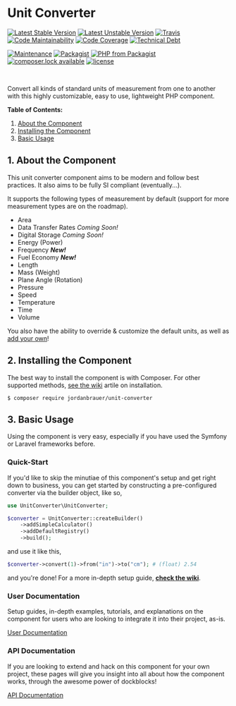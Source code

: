 # Unit Converter

[![Latest Stable Version](https://poser.pugx.org/jordanbrauer/unit-converter/version?format=flat-square)](https://packagist.org/packages/jordanbrauer/unit-converter)
[![Latest Unstable Version](https://poser.pugx.org/jordanbrauer/unit-converter/v/unstable?format=flat-square)](//packagist.org/packages/jordanbrauer/unit-converter)
[![Travis](https://img.shields.io/travis/jordanbrauer/unit-converter.svg?style=flat-square)](https://travis-ci.org/jordanbrauer/unit-converter)
[![Code Maintainability](https://img.shields.io/codeclimate/maintainability/jordanbrauer/unit-converter.svg?style=flat-square)](https://codeclimate.com/github/jordanbrauer/unit-converter)
[![Code Coverage](https://img.shields.io/codeclimate/coverage/jordanbrauer/unit-converter.svg?style=flat-square)](https://codeclimate.com/github/jordanbrauer/unit-converter)
[![Technical Debt](https://img.shields.io/codeclimate/tech-debt/jordanbrauer/unit-converter.svg?style=flat-square)](https://codeclimate.com/github/jordanbrauer/unit-converter/issues)

<!-- [![Maintainability](https://api.codeclimate.com/v1/badges/0b4639967df0b1578734/maintainability)](https://codeclimate.com/github/jordanbrauer/unit-converter/maintainability) -->
<!-- [![Test Coverage](https://api.codeclimate.com/v1/badges/0b4639967df0b1578734/test_coverage)](https://codeclimate.com/github/jordanbrauer/unit-converter/test_coverage) -->

[![Maintenance](https://img.shields.io/maintenance/yes/2018.svg?style=flat-square)](https://github.com/jordanbrauer/unit-converter)
[![Packagist](https://img.shields.io/packagist/dt/jordanbrauer/unit-converter.svg?style=flat-square)](https://packagist.org/packages/jordanbrauer/unit-converter)
[![PHP from Packagist](https://img.shields.io/packagist/php-v/jordanbrauer/unit-converter.svg?style=flat-square)](https://secure.php.net/releases/)
[![composer.lock available](https://poser.pugx.org/jordanbrauer/unit-converter/composerlock?format=flat-square)](https://packagist.org/packages/jordanbrauer/unit-converter)
[![license](https://img.shields.io/github/license/jordanbrauer/unit-converter.svg?style=flat-square)](https://github.com/jordanbrauer/unit-converter/blob/master/LICENSE)

<br />

Convert all kinds of standard units of measurement from one to another with this highly customizable, easy to use, lightweight PHP component.

**Table of Contents:**

1. [About the Component](#1-about-the-component)
2. [Installing the Component](#2-installing-the-component)
3. [Basic Usage](#3-basic-usage)

## 1. About the Component

This unit converter component aims to be modern and follow best practices. It also aims to be fully SI compliant (eventually...).

It supports the following types of measurement by default (support for more measurement types are on the roadmap).

- Area
- Data Transfer Rates _Coming Soon!_
- Digital Storage _Coming Soon!_
- Energy (Power)
- Frequency **_New!_**
- Fuel Economy **_New!_**
- Length
- Mass (Weight)
- Plane Angle (Rotation)
- Pressure
- Speed
- Temperature
- Time
- Volume

You also have the ability to override & customize the default units, as well as [add your own](https://github.com/jordanbrauer/unit-converter/wiki/Unit-Customization-&-Extension#adding-your-own-custom-units)!

## 2. Installing the Component

The best way to install the component is with Composer. For other supported methods, [see the wiki](https://github.com/jordanbrauer/unit-converter/wiki/Installing-the-Package) artile on installation.

```
$ composer require jordanbrauer/unit-converter
```

## 3. Basic Usage

Using the component is very easy, especially if you have used the Symfony or Laravel frameworks before.

### Quick-Start

If you'd like to skip the minutiae of this component's setup and get right down to business, you can get started by constructing a pre-configured converter via the builder object, like so,

```php
use UnitConverter\UnitConverter;

$converter = UnitConverter::createBuilder()
    ->addSimpleCalculator()
    ->addDefaultRegistry()
    ->build();
```

and use it like this,

```php
$converter->convert(1)->from("in")->to("cm"); # (float) 2.54
```

and you're done! For a more in-depth setup guide, [**check the wiki**](https://github.com/jordanbrauer/unit-converter/wiki).

### User Documentation

Setup guides, in-depth examples, tutorials, and explanations on the component for users who are looking to integrate it into their project, as-is.

[User Documentation](https://github.com/jordanbrauer/unit-converter/wiki)

### API Documentation

If you are looking to extend and hack on this component for your own project, these pages will give you insight into all about how the component works, through the awesome power of dockblocks!

[API Documentation](https://jordanbrauer.github.io/unit-converter/)
